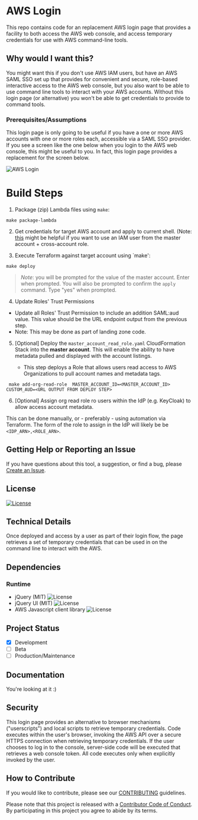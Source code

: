 # AWS Login

This repo contains code for an replacement AWS login page that provides a facility to both access the AWS web console, and access temporary credentials for use with AWS command-line tools.

## Why would I want this?

You might want this if you don't use AWS IAM users, but have an AWS SAML SSO set up that provides for convenient and secure, role-based interactive access to the AWS web console, but you also want to be able to use command line tools to interact with your AWS accounts.  Without this login page (or alternative) you won't be able to get credentials to provide to command tools.  

### Prerequisites/Assumptions

This login page is only going to be useful if you have a one or more AWS accounts with one or more roles each, accessible via a SAML SSO provider.  If you see a screen like the one below when you login to the AWS web console, this might be useful to you.  In fact, this login page provides a replacement for the screen below.

![AWS Login](images/aws_sso_login.png)


# Build Steps

1. Package (zip) Lambda files using `make`:
```shell script
make package-lambda 
```

2. Get credentials for target AWS account and apply to current shell. (Note: [this](https://docs.aws.amazon.com/cli/latest/userguide/cli-configure-role.html#cli-configure-role-xaccount) might be helpful if you want to use an IAM user from the master account + cross-account role.

3. Execute Terraform against target account using `make':

```shell script
make deploy
```

> _Note_: you will be prompted for the value of the master account. Enter when prompted. You will also be prompted to confirm the `apply` command. Type "yes" when prompted.

4.  Update Roles' Trust Permissions
- Update all Roles' Trust Permission to include an addition SAML:aud value. This value should be the URL endpoint output from the previous step.
- Note: This may be done as part of landing zone code.

5. [Optional] Deploy the ``master_account_read_role.yaml`` CloudFormation Stack into the **master account**. This will enable the ability to have metadata pulled and displayed with the account listings.

    - This step deploys a Role that allows users read access to AWS Organizations to pull account names and metadata tags. 
    
```shell script
 make add-org-read-role  MASTER_ACCOUNT_ID=<MASTER_ACCOUNT_ID> CUSTOM_AUD=<URL OUTPUT FROM DEPLOY STEP>
```

6. [Optional] Assign org read role ro users within the IdP (e.g. KeyCloak) to allow access account metadata.

This can be done manually, or - preferably - using automation via Terraform.  The form of the role to assign in the IdP will likely be be `<IDP_ARN>,<ROLE_ARN>`.

## Getting Help or Reporting an Issue

If you have questions about this tool, a suggestion, or find a bug, please [Create an Issue](https://github.com/BCDevOps/aws-saml2sts-bookmarklet/issues/new).


## License
[![License](https://img.shields.io/badge/License-Apache%202.0-blue.svg)](./LICENSE)


## Technical Details

Once deployed and access by a user as part of their login flow, the page retrieves a set of temporary credentials that can be used in on the command line to interact with the AWS.        

## Dependencies

### Runtime
* jQuery (MIT) ![License](https://img.shields.io/badge/License-MIT-green.svg)
* jQuery UI (MIT) ![License](https://img.shields.io/badge/License-MIT-green.svg)
* AWS Javascript client library ![License](https://img.shields.io/badge/License-Apache%202.0-blue.svg)

## Project Status
- [x] Development
- [ ] Beta
- [ ] Production/Maintenance

## Documentation

You're looking at it :)

## Security

This login page provides an alternative to browser mechanisms ("userscripts") and local scripts to retrieve temporary credentials.  Code executes within the user's browser, invoking the AWS API over a secure HTTPS connection when retrieving temporary credentials.  If the user chooses to log in to the console, server-side code will be executed that retrieves a web console token.  All code executes only when explicitly invoked by the user.

## How to Contribute
 
If you would like to contribute, please see our [CONTRIBUTING](CONTRIBUTING.md) guidelines.

Please note that this project is released with a [Contributor Code of Conduct](CODE_OF_CONDUCT.md). 
By participating in this project you agree to abide by its terms.
